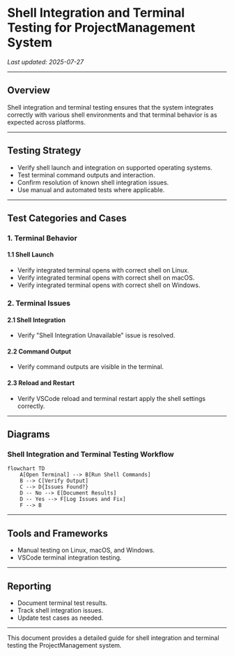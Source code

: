 # Shell Integration and Terminal Testing for ProjectManagement System

_Last updated: 2025-07-27_

---

## Overview

Shell integration and terminal testing ensures that the system integrates correctly with various shell environments and that terminal behavior is as expected across platforms.

---

## Testing Strategy

- Verify shell launch and integration on supported operating systems.
- Test terminal command outputs and interaction.
- Confirm resolution of known shell integration issues.
- Use manual and automated tests where applicable.

---

## Test Categories and Cases

### 1. Terminal Behavior

#### 1.1 Shell Launch

- Verify integrated terminal opens with correct shell on Linux.
- Verify integrated terminal opens with correct shell on macOS.
- Verify integrated terminal opens with correct shell on Windows.

### 2. Terminal Issues

#### 2.1 Shell Integration

- Verify "Shell Integration Unavailable" issue is resolved.

#### 2.2 Command Output

- Verify command outputs are visible in the terminal.

#### 2.3 Reload and Restart

- Verify VSCode reload and terminal restart apply the shell settings correctly.

---

## Diagrams

### Shell Integration and Terminal Testing Workflow

```mermaid
flowchart TD
    A[Open Terminal] --> B[Run Shell Commands]
    B --> C[Verify Output]
    C --> D{Issues Found?}
    D -- No --> E[Document Results]
    D -- Yes --> F[Log Issues and Fix]
    F --> B
```

---

## Tools and Frameworks

- Manual testing on Linux, macOS, and Windows.
- VSCode terminal integration testing.

---

## Reporting

- Document terminal test results.
- Track shell integration issues.
- Update test cases as needed.

---

This document provides a detailed guide for shell integration and terminal testing the ProjectManagement system.
